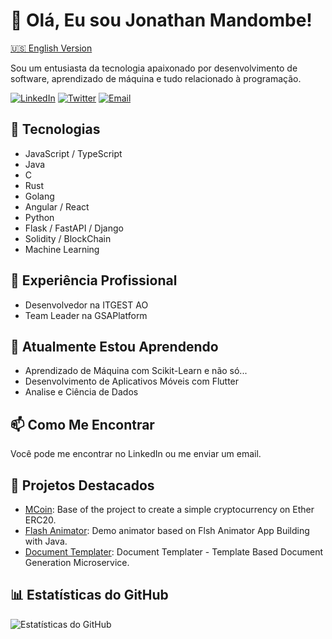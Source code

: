 <!-- Seu Nome ou Nome do Usuário -->
# 👋 Olá, Eu sou Jonathan Mandombe!

[🇺🇸 English Version](README.md)

<!-- Uma breve descrição sobre você -->
Sou um entusiasta da tecnologia apaixonado por desenvolvimento de software, aprendizado de máquina e tudo relacionado à programação.

<!-- Ícones de Redes Sociais e Contato -->
[![LinkedIn](https://img.shields.io/badge/-LinkedIn-0077B5?style=flat&logo=linkedin&logoColor=white)](https://www.linkedin.com/in/m4nd0mb3)
[![Twitter](https://img.shields.io/badge/-Twitter-1DA1F2?style=flat&logo=twitter&logoColor=white)]([https://twitter.com/JonathanMandom1](https://twitter.com/JonathanMandom1))
[![Email](https://img.shields.io/badge/-Email-D14836?style=flat&logo=gmail&logoColor=white)](mailto:jopaulo142@gmail.com)

## 🚀 Tecnologias

<!-- Lista de tecnologias que você trabalha ou tem interesse -->
- JavaScript / TypeScript
- Java
- C
- Rust
- Golang
- Angular / React
- Python
- Flask / FastAPI / Django
- Solidity / BlockChain
- Machine Learning

## 💼 Experiência Profissional

<!-- Experiência passada ou atual -->
- Desenvolvedor na ITGEST AO
- Team Leader na GSAPlatform

## 🌱 Atualmente Estou Aprendendo

<!-- Tecnologias ou tópicos que você está estudando atualmente -->
- Aprendizado de Máquina com Scikit-Learn e não só...
- Desenvolvimento de Aplicativos Móveis com Flutter
- Analise e Ciência de Dados

## 📫 Como Me Encontrar

<!-- Informações adicionais de contato ou para se conectar -->
Você pode me encontrar no LinkedIn ou me enviar um email.

## 🎉 Projetos Destacados

<!-- Destaque alguns de seus projetos com links e breve descrição -->
- [MCoin](https://github.com/m4nd0mb3/MCoin): Base of the project to create a simple cryptocurrency on Ether ERC20.
- [Flash Animator](https://github.com/m4nd0mb3/FlashAnimator): Demo animator based on Flsh Animator App Building with Java.
- [Document Templater](https://github.com/m4nd0mb3/document-templater): Document Templater - Template Based Document Generation Microservice.

## 📊 Estatísticas do GitHub

<!-- Inclua as estatísticas do seu perfil do GitHub -->
![Estatísticas do GitHub](https://github-readme-stats.vercel.app/api?username=m4nd0mb3&show_icons=true&theme=dark)

<!-- Adicione mais informações, badges, gráficos, etc. de acordo com suas preferências -->


<!---
JohnSeanPaul/JohnSeanPaul is a ✨ special ✨ repository because its `README.md` (this file) appears on your GitHub profile.
You can click the Preview link to take a look at your changes.
--->
